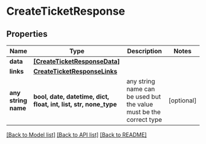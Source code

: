 # CreateTicketResponse


## Properties
Name | Type | Description | Notes
------------ | ------------- | ------------- | -------------
**data** | [**[CreateTicketResponseData]**](CreateTicketResponseData.md) |  | 
**links** | [**CreateTicketResponseLinks**](CreateTicketResponseLinks.md) |  | 
**any string name** | **bool, date, datetime, dict, float, int, list, str, none_type** | any string name can be used but the value must be the correct type | [optional]

[[Back to Model list]](../README.md#documentation-for-models) [[Back to API list]](../README.md#documentation-for-api-endpoints) [[Back to README]](../README.md)


